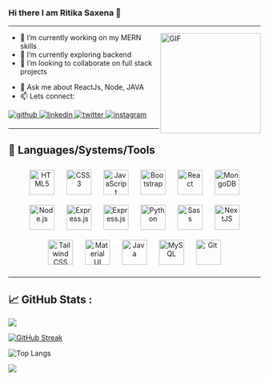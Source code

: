 ### Hi there I am Ritika Saxena 👋

<!--
**Ritika091/Ritika091** is a ✨ _special_ ✨ repository because its `README.md` (this file) appears on your GitHub profile.

Here are some ideas to get you started:
-->
<hr>
<img align="right" alt="GIF" height="200px" src="https://thumbs.dreamstime.com/b/isometric-d-illustration-girl-programmer-coding-project-using-computer-girl-programmer-web-engineer-freelancer-work-133756815.jpg" />

- 🔭 I’m currently working on my MERN skills
- 🌱 I’m currently exploring backend
- 👯 I’m looking to collaborate on full stack projects
<!--- 🤔 I’m looking for help with ... -->
- 💬 Ask me about ReactJs, Node, JAVA
- 📫 Lets connect: <br/>   
<a href="https://github.com/Ritika091" target="_blank">
  <img src="https://img.shields.io/badge/github-%2324292e.svg?&style=for-the-badge&logo=github&logoColor=white" alt=github style="margin-bottom: 5px;" />
  </a>
  <a href="https://www.linkedin.com/in/ritika-saxena-7721b21b4/" target="_blank">
  <img src="https://img.shields.io/badge/linkedin-%231E77B5.svg?&style=for-the-badge&logo=linkedin&logoColor=white" alt=linkedin style="margin-bottom: 5px;" />
  </a>
 <a href="https://twitter.com/ritikasaxena09" target="_blank">
  <img src="https://img.shields.io/badge/twitter-%2300acee.svg?&style=for-the-badge&logo=twitter&logoColor=white" alt=twitter style="margin-bottom: 5px;" />
  </a>
   <a href="https://www.instagram.com/ritika_ss09/" target="_blank">
  <img src="https://img.shields.io/badge/instagram-%23000000.svg?&style=for-the-badge&logo=instagram&logoColor=darkpink" alt=instagram style="margin-bottom: 5px;" />
  </a>
<hr>

## 🧰 Languages/Systems/Tools  
<div align="center">  
<a href="https://en.wikipedia.org/wiki/HTML5" target="_blank"><img style="margin: 10px" src="https://profilinator.rishav.dev/skills-assets/html5-original-wordmark.svg" alt="HTML5" height="50" /></a>  
<a href="https://www.w3schools.com/css/" target="_blank"><img style="margin: 10px" src="https://profilinator.rishav.dev/skills-assets/css3-original-wordmark.svg" alt="CSS3" height="50" /></a>  
<a href="https://www.javascript.com/" target="_blank"><img style="margin: 10px" src="https://profilinator.rishav.dev/skills-assets/javascript-original.svg" alt="JavaScript" height="50" /></a>  
<a href="https://getbootstrap.com/docs/3.4/javascript/" target="_blank"><img style="margin: 10px" src="https://profilinator.rishav.dev/skills-assets/bootstrap-plain.svg" alt="Bootstrap" height="50" /></a>  
<a href="https://reactjs.org/" target="_blank"><img style="margin: 10px" src="https://profilinator.rishav.dev/skills-assets/react-original-wordmark.svg" alt="React" height="50" /></a>  
<a href="https://www.mongodb.com/" target="_blank"><img style="margin: 10px" src="https://profilinator.rishav.dev/skills-assets/mongodb-original-wordmark.svg" alt="MongoDB" height="50" /></a>  
<a href="https://nodejs.org/" target="_blank"><img style="margin: 10px" src="https://profilinator.rishav.dev/skills-assets/nodejs-original-wordmark.svg" alt="Node.js" height="50" /></a>  
<a href="https://expressjs.com/" target="_blank"><img style="margin: 10px" src="https://profilinator.rishav.dev/skills-assets/express-original-wordmark.svg" alt="Express.js" height="50"/></a>  
<a href="https://www.postman.com/" target="_blank"><img style="margin: 10px" src="https://profilinator.rishav.dev/skills-assets/express-original-wordmark.svg" alt="Express.js" height="50"/></a>  
<a href="https://www.python.org/" target="_blank"><img style="margin: 10px" src="https://profilinator.rishav.dev/skills-assets/python-original.svg" alt="Python" height="50" /></a>  
<a href="https://sass-lang.com/" target="_blank"><img style="margin: 10px" src="https://profilinator.rishav.dev/skills-assets/sass-original.svg" alt="Sass" height="50" /></a>  
<a href="https://nextjs.org/" target="_blank"><img style="margin: 10px" src="https://profilinator.rishav.dev/skills-assets/nextjs.png" alt="NextJS" height="50" /></a>  
<a href="https://www.tailwindcss.com/" target="_blank"><img style="margin: 10px" src="https://profilinator.rishav.dev/skills-assets/tailwindcss.svg" alt="Tailwind CSS" height="50" /></a>  
<a href="https://mui.com/" target="_blank"><img style="margin: 10px" src="https://profilinator.rishav.dev/skills-assets/mui.png" alt="Material UI" height="50" /></a>  
<a href="https://www.java.com/" target="_blank"><img style="margin: 10px" src="https://profilinator.rishav.dev/skills-assets/java-original-wordmark.svg" alt="Java" height="50" /></a>  
<a href="https://www.mysql.com/" target="_blank"><img style="margin: 10px" src="https://profilinator.rishav.dev/skills-assets/mysql-original-wordmark.svg" alt="MySQL" height="50" /></a>  
<a href="https://github.com/" target="_blank"><img style="margin: 10px" src="https://profilinator.rishav.dev/skills-assets/git-scm-icon.svg" alt="Git" height="50" /></a>  
</div>
<hr>

## 📈 GitHub Stats :

<img src="https://github-readme-stats.vercel.app/api?username=Ritika091&show_icons=true&count_private=true&border_radius=5.5&theme=algolia"/>


[![GitHub Streak](https://github-readme-streak-stats.herokuapp.com?user=Ritika091&theme=algolia&border_radius=5.5)](https://git.io/streak-stats)



 ![Top Langs](https://github-readme-stats.vercel.app/api/top-langs/?username=Ritika091&theme=algolia&border_radius=5.5)  


![](https://komarev.com/ghpvc/?username=Ritika091&color=blue)

  


